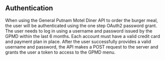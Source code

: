 ## Authentication  
 
When using the General Putnam Motel Diner API to order the burger meal, the user will be authenticated using the one step OAuth2 password grant. The user needs to log in using a username and password issued by the GPMD within the last 6 months. Each account must have a valid credit card and payment plan in place. After the user successfully provides a valid username and password, the API makes a POST request to the server and grants the user a token to access to the GPMD menu.  
